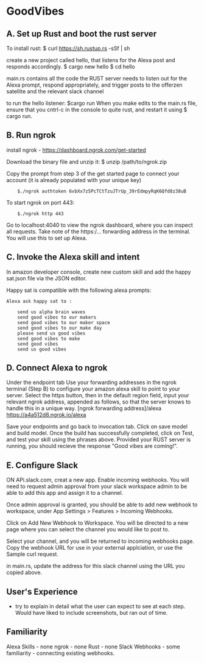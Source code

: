 # GoodVibes


## A. Set up Rust and boot the rust server

To install rust:
		$ curl https://sh.rustup.rs -sSf | sh

create a new project called hello, that listens for the Alexa post and responds accordingly.
		$ cargo new hello
		$ cd hello

main.rs contains all the code the RUST server needs to listen out for the Alexa prompt, respond appropriately, and trigger posts to the offerzen satellite and the relevant slack channel

 to run the hello listener:
 		$cargo run
When you make edits to the main.rs file, ensure that you cntrl-c in the console to quite rust, and restart it using $ cargo run.


## B. Run ngrok

install ngrok - https://dashboard.ngrok.com/get-started

 Download the binary file and unzip it: 
 		$ unzip /path/to/ngrok.zip

 Copy the prompt from step 3 of the get started page to connect your account (it is already populated with your unique key)
 
		$./ngrok authtoken 6vbXx7z5PcTCtTzuJTrUp_39rEdmpyRqK6Qfd8z38uB

To start ngrok on port 443:

		$./ngrok http 443

Go to localhost:4040 to view the ngrok dashboard, where you can inspect all requests. 
Take note of the https:/... forwarding address in the terminal. You will use this to set up Alexa.

## C. Invoke the Alexa skill and intent

In amazon developer console, create new custom skill and add the happy sat.json file via the JSON editor. 

Happy sat is compatible with the following alexa prompts:

    Alexa ask happy sat to :

        send us alpha brain waves
        send good vibes to our makers
        send good vibes to our maker space
        send good vibes to our make day
        please send us good vibes
        send good vibes to make
        send good vibes
        send us good vibes


## D. Connect Alexa to ngrok

Under the endpoint tab Use your forwarding addresses in the ngrok terminal (Step B) to configure your amazon alexa skill to point to your server. 
Select the https button, then in the default region field, input your relevant ngrok address, appended as follows, so that the server knows to handle this in a unique way.
[ngrok forwarding address]/alexa
https://a4a512d8.ngrok.io/alexa


Save your endpoints and go back to invocation tab.
Click on save model and build model.
Once the build has successfully completed, click on Test, and test your skill using the phrases above. Provided your RUST server is running, you should recieve the response "Good vibes are coming!".

## E. Configure Slack
ON APi.slack.com, creat a new app.
Enable incoming webhooks.
You will need to request admin approval from your slack workspace admin to be able to add this app and assign it to a channel.

Once admin approval is granted, you should be able to add new webhook to workspace, under App Settings > Features > Incoming Webhooks.

Click on Add New Webhook to Workspace. You will be directed to a new page where you can select the channel you would like to post to.

Select your channel, and you will be returned to incoming webhooks page. Copy the webhook URL for use in your external applciation, or use the Sample curl request.

in main.rs, update the address for this slack channel using the URL you copied above.


## User's Experience
 - try to explain in detail what the user can expect to see at each step. Would have liked to include screenshots, but ran out of time.
 


## Familiarity
Alexa Skills - none
ngrok - none
Rust - none
Slack Webhooks - some familiarity - connecting existing webhooks. 
